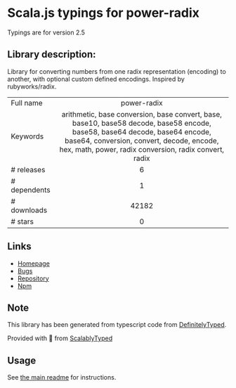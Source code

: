 
# Scala.js typings for power-radix

Typings are for version 2.5

## Library description:
Library for converting numbers from one radix representation (encoding) to another, with optional custom defined encodings. Inspired by rubyworks/radix.

|                    |                 |
| ------------------ | :-------------: |
| Full name          | power-radix |
| Keywords           | arithmetic, base conversion, base convert, base, base10, base58 decode, base58 encode, base58, base64 decode, base64 encode, base64, conversion, convert, decode, encode, hex, math, power, radix conversion, radix convert, radix |
| # releases         | 6 |
| # dependents       | 1 |
| # downloads        | 42182 |
| # stars            | 0 |

## Links
- [Homepage](https://github.com/cflynn07/power-radix)
- [Bugs](https://github.com/cflynn07/power-radix/issues)
- [Repository](https://github.com/cflynn07/power-radix)
- [Npm](https://www.npmjs.com/package/power-radix)
    


## Note
This library has been generated from typescript code from [DefinitelyTyped](https://definitelytyped.org).

Provided with :purple_heart: from [ScalablyTyped](https://github.com/oyvindberg/ScalablyTyped)

## Usage
See [the main readme](../../readme.md) for instructions.



